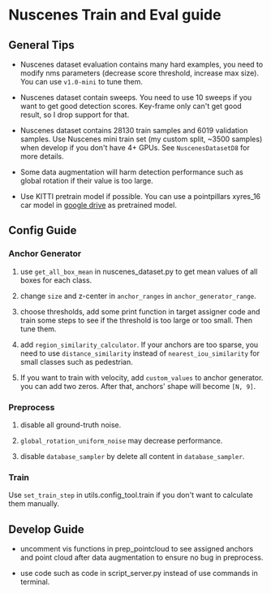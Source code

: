 # Nuscenes Train and Eval guide

## General Tips

* Nuscenes dataset evaluation contains many hard examples, you need to modify nms parameters (decrease score threshold, increase max size). You can use ```v1.0-mini``` to tune them.

* Nuscenes dataset contain sweeps. You need to use 10 sweeps if you want to get good detection scores. Key-frame only can't get good result, so I drop support for that.

* Nuscenes dataset contains 28130 train samples and 6019 validation samples. Use Nuscenes mini train set (my custom split, ~3500 samples) when develop if you don't have 4+ GPUs. See ```NuscenesDatasetD8``` for more details.

* Some data augmentation will harm detection performance such as global rotation if their value is too large.

* Use KITTI pretrain model if possible. You can use a pointpillars xyres_16 car model in [google drive](https://drive.google.com/open?id=1YOpgRkBgmSAJwMknoXmitEArNitZz63C) as pretrained model.

## Config Guide

### Anchor Generator

1. use ```get_all_box_mean``` in nuscenes_dataset.py to get mean values of all boxes for each class.

2. change ```size``` and z-center in ```anchor_ranges``` in ```anchor_generator_range```.

3. choose thresholds, add some print function in target assigner code and train some steps to see if the threshold is too large or too small. Then tune them.

4. add ```region_similarity_calculator```. If your anchors are too sparse, you need to use ```distance_similarity``` instead of ```nearest_iou_similarity``` for small classes such as pedestrian.

5. If you want to train with velocity, add ```custom_values``` to anchor generator. you can add two zeros. After that, anchors' shape will become ```[N, 9]```.

### Preprocess

1. disable all ground-truth noise.

2. ```global_rotation_uniform_noise``` may decrease performance.

3. disable ```database_sampler``` by delete all content in ```database_sampler```.

### Train

Use ```set_train_step``` in utils.config_tool.train if you don't want to calculate them manually.

## Develop Guide

* uncomment vis functions in prep_pointcloud to see assigned anchors and point cloud after data augmentation to ensure no bug in preprocess.

* use code such as code in script_server.py instead of use commands in terminal.

